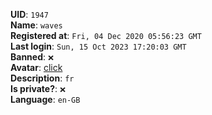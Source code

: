 **UID**: `1947`  
**Name**: `waves`  
**Registered at**: `Fri, 04 Dec 2020 05:56:23 GMT`  
**Last login**: `Sun, 15 Oct 2023 17:20:03 GMT`  
**Banned**: `❌`  
**Avatar**: [click](/avatars/9b9a3c7b-9db8-40a7-95cc-a693f9636422.png)  
**Description**: ```fr```  
**Is private?**: `❌`  
**Language**: `en-GB`
